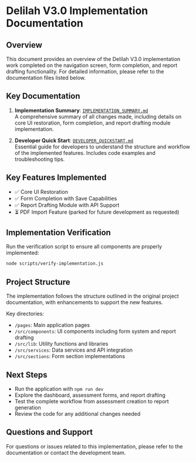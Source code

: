 # Delilah V3.0 Implementation Documentation

## Overview

This document provides an overview of the Delilah V3.0 implementation work completed on the navigation screen, form completion, and report drafting functionality. For detailed information, please refer to the documentation files listed below.

## Key Documentation

1. **Implementation Summary**: [`IMPLEMENTATION_SUMMARY.md`](./IMPLEMENTATION_SUMMARY.md)  
   A comprehensive summary of all changes made, including details on core UI restoration, form completion, and report drafting module implementation.

2. **Developer Quick Start**: [`DEVELOPER_QUICKSTART.md`](./DEVELOPER_QUICKSTART.md)  
   Essential guide for developers to understand the structure and workflow of the implemented features. Includes code examples and troubleshooting tips.

## Key Features Implemented

- ✅ Core UI Restoration
- ✅ Form Completion with Save Capabilities
- ✅ Report Drafting Module with API Support
- ⏳ PDF Import Feature (parked for future development as requested)

## Implementation Verification

Run the verification script to ensure all components are properly implemented:

```bash
node scripts/verify-implementation.js
```

## Project Structure

The implementation follows the structure outlined in the original project documentation, with enhancements to support the new features.

Key directories:
- `/pages`: Main application pages
- `/src/components`: UI components including form system and report drafting
- `/src/lib`: Utility functions and libraries
- `/src/services`: Data services and API integration
- `/src/sections`: Form section implementations

## Next Steps

- Run the application with `npm run dev`
- Explore the dashboard, assessment forms, and report drafting
- Test the complete workflow from assessment creation to report generation
- Review the code for any additional changes needed

## Questions and Support

For questions or issues related to this implementation, please refer to the documentation or contact the development team.
